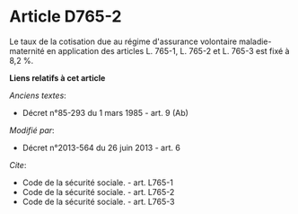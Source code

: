 # Article D765-2

Le taux de la cotisation due au régime d'assurance volontaire maladie-maternité en application des articles L. 765-1, L.
765-2 et L. 765-3 est fixé à 8,2 %.

**Liens relatifs à cet article**

_Anciens textes_:

  - Décret n°85-293 du 1 mars 1985 - art. 9 (Ab)

_Modifié par_:

  - Décret n°2013-564 du 26 juin 2013 - art. 6

_Cite_:

  - Code de la sécurité sociale. - art. L765-1
  - Code de la sécurité sociale. - art. L765-2
  - Code de la sécurité sociale. - art. L765-3
